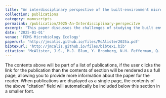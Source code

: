 ```yaml
---
title: "An interdisciplinary perspective of the built-environment microbiome"
collection: publications
category: manuscripts
permalink: /publication/2025-An-Interdisciplinary-perspecitve
excerpt: 'This paper discusses the challenges of studying the built environment microbiome because of the inherent interdisciplinary nature of the field'
date: '2025-01-01'
venue: 'FEMS Microbiology Ecology'
paperurl: 'http://jmcalis.github.io/files/McAlister2025a.pdf'
bibtexurl: 'http://jmcalis.github.io/files/bibtex1.bib'
citation: 'McAlister, J.S., M.J. Blum, Y. Bromberg, N.H. Fefferman, Q. He, E. Lofgren, D.L.Miller, C. Schreiner, K. Selcuk Candan, H. Szabo-Rogers, and J. M. Reed (2025) An Interdisciplinary Perspective of the Built-Environment Microbiome. FEMS Microbiology Ecology https://doi.org/10.1093/femsec/fiae166'
---
```

The contents above will be part of a list of publications, if the user clicks the link for the publication than the contents of section will be rendered as a full page, allowing you to provide more information about the paper for the reader. When publications are displayed as a single page, the contents of the above "citation" field will automatically be included below this section in a smaller font.
